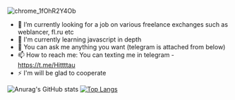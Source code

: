 ![chrome_1fOhR2Y4Ob](https://user-images.githubusercontent.com/74827598/171300581-35d33187-1b7d-430c-b39d-593f7f4de064.png)


- 🔭 I’m currently looking for a job on various freelance exchanges such as weblancer, fl.ru etc
- 🌱 I'm currently learning javascript in depth
- 💬 You can ask me anything you want (telegram is attached from below)
- 📫 How to reach me: You can texting me in telegram - https://t.me/Hittttau
- ⚡ I'm will be glad to cooperate



![Anurag's GitHub stats](https://github-readme-stats.vercel.app/api?username=Hittau&show_icons=true&theme=radical)
[![Top Langs](https://github-readme-stats.vercel.app/api/top-langs/?username=Hittau&theme=radical&langs_count=3)](https://github.com/Hittau/github-readme-stats)
